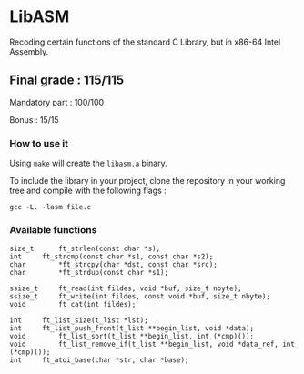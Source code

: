 # LibASM

Recoding certain functions of the standard C Library, but in x86-64 Intel Assembly.

## Final grade : 115/115

Mandatory part : 100/100

Bonus : 15/15

### How to use it

Using ``make`` will create the ``libasm.a`` binary.

To include the library in your project, clone the repository in your working tree and compile with the following flags :

```
gcc -L. -lasm file.c
```

### Available functions

```
size_t		ft_strlen(const char *s);
int		ft_strcmp(const char *s1, const char *s2);
char		*ft_strcpy(char *dst, const char *src);
char		*ft_strdup(const char *s1);

ssize_t		ft_read(int fildes, void *buf, size_t nbyte);
ssize_t		ft_write(int fildes, const void *buf, size_t nbyte);
void		ft_cat(int fildes);

int		ft_list_size(t_list *lst);
int		ft_list_push_front(t_list **begin_list, void *data);
void		ft_list_sort(t_list **begin_list, int (*cmp)());
void		ft_list_remove_if(t_list **begin_list, void *data_ref, int (*cmp)());
int		ft_atoi_base(char *str, char *base);
```

